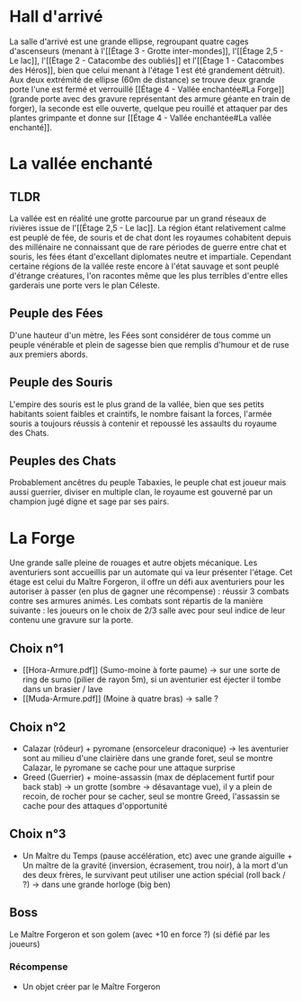 # Hall d'arrivé
La salle d'arrivé est une grande ellipse, regroupant quatre cages d'ascenseurs (menant à l'[[Étage 3 - Grotte inter-mondes]], l'[[Étage 2,5 - Le lac]], l'[[Étage 2 - Catacombe des oubliés]] et l'[[Étage 1 - Catacombes des Héros]], bien que celui menant à l'étage 1 est été grandement détruit). Aux deux extrémité de ellipse (60m de distance) se trouve deux grande porte l'une est fermé et verrouillé [[Étage 4 - Vallée enchantée#La Forge]] (grande porte avec des gravure représentant des armure géante en train de forger), la seconde est elle ouverte, quelque peu rouillé et attaquer par des plantes grimpante et donne sur [[Étage 4 - Vallée enchantée#La vallée enchanté]].
# La vallée enchanté
## TLDR
La vallée est en réalité une grotte parcourue par un grand réseaux de rivières issue de l'[[Étage 2,5 - Le lac]]. La région étant relativement calme est peuplé de fée, de souris et de chat dont les royaumes cohabitent depuis des millénaire ne connaissant que de rare périodes de guerre entre chat et souris, les fées étant d'excellant diplomates neutre et impartiale.
Cependant certaine régions de la vallée reste encore à l'état sauvage et sont peuplé d'étrange créatures, l'on racontes même que les plus terribles d'entre elles garderais une porte vers le plan Céleste.
## Peuple des Fées
D'une hauteur d'un mètre, les Fées sont considérer de tous comme un peuple vénérable et plein de sagesse bien que remplis d'humour et de ruse aux premiers abords.
## Peuple des Souris
L'empire  des souris est le plus grand de la vallée, bien que ses petits habitants soient faibles et craintifs, le nombre faisant la forces, l'armée souris a toujours réussis à contenir et repoussé les assaults du royaume des Chats. 
## Peuples des Chats
Probablement ancêtres du peuple Tabaxies, le peuple chat est joueur mais aussi guerrier, diviser en multiple clan, le royaume est gouverné par un champion jugé digne et sage par ses pairs.
# La Forge
Une grande salle pleine de rouages et autre objets mécanique. Les aventuriers sont accueillis par un automate qui va leur présenter l'étage. Cet étage est celui du Maître Forgeron, il offre un défi aux aventuriers pour les autoriser à passer (en plus de gagner une récompense) : réussir 3 combats contre ses armures animés. 
Les combats sont répartis de la manière suivante : les joueurs on le choix de 2/3 salle avec pour seul indice de leur contenu une gravure sur la porte.
## Choix n°1
- [[Hora-Armure.pdf]] (Sumo-moine à forte paume) -> sur une sorte de ring de sumo (pilier de rayon 5m), si un aventurier est éjecter il tombe dans un brasier / lave
- [[Muda-Armure.pdf]] (Moine à quatre bras) -> salle ?
## Choix n°2
- Calazar (rôdeur) + pyromane (ensorceleur draconique) -> les aventurier sont au milieu d'une clairière dans une grande foret, seul se montre Calazar, le pyromane se cache pour une attaque surprise
- Greed (Guerrier) + moine-assassin (max de déplacement furtif pour back stab) -> un grotte (sombre -> désavantage vue), il y a plein de recoin, de rocher pour se cacher, seul se montre Greed, l'assassin se cache pour des attaques d'opportunité
## Choix n°3
- Un Maître du Temps (pause accélération, etc) avec une grande aiguille + Un maître de la gravité (inversion, écrasement, trou noir),  à la mort d'un des deux frères, le survivant peut utiliser une action spécial (roll back / ?) -> dans une grande horloge (big ben)
## Boss
Le Maître Forgeron et son golem (avec +10 en force ?) (si défié par les joueurs)
### Récompense
- Un objet créer par le Maître Forgeron
